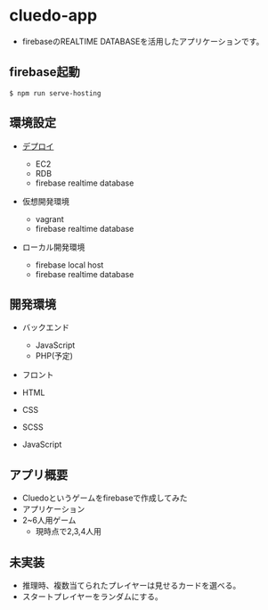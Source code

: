 # cluedo-app

- firebaseのREALTIME DATABASEを活用したアプリケーションです。

## firebase起動
`$ npm run serve-hosting `

## 環境設定

- [デプロイ](https://oga-game.web.app/)
  - EC2
  - RDB
  - firebase realtime database

- 仮想開発環境
  - vagrant
  - firebase realtime database

- ローカル開発環境
  - firebase local host
  - firebase realtime database

## 開発環境

- バックエンド
  - JavaScript
  - PHP(予定)

- フロント
 - HTML
 - CSS
 - SCSS
 - JavaScript

## アプリ概要

- Cluedoというゲームをfirebaseで作成してみた
- アプリケーション
- 2~6人用ゲーム
  - 現時点で2,3,4人用

## 未実装
- 推理時、複数当てられたプレイヤーは見せるカードを選べる。
- スタートプレイヤーをランダムにする。
